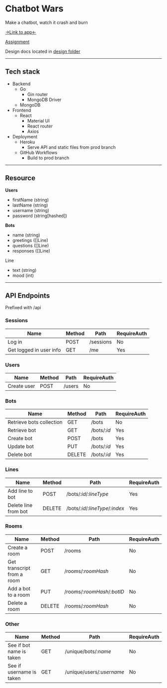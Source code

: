 # Chatbot Wars

Make a chatbot, watch it crash and burn

[->Link to app<-](https://chatbot-wars.herokuapp.com/)

[Assignment](http://cit.dixie.edu/cs/4200/assignments/passport.xhtml)

Design docs located in [design folder](./design/)

----

## Tech stack

- Backend
    - Go
        - Gin router
        - MongoDB Driver
    - MongoDB
- Frontend
    - React
        - Material UI
        - React router
        - Axios
- Deployment
    - Heroku
        - Serve API and static files from prod branch
    - GitHub Workflows
        - Build to prod branch

---
## Resource

**Users**
- firstName (string)
- lastName (string)
- username (string)
- password (string[hashed])


**Bots**
- name (string)
- greetings ([]Line)
- questions ([]Line)
- responses ([]Line)

Line
- text (string)
- mood (int)

---
## API Endpoints

Prefixed with /api

### **Sessions**

Name                           | Method | Path                              | RequireAuth
-------------------------------|--------|-----------------------------------|------------
Log in                         | POST   | /sessions                         | No
Get logged in user info        | GET    | /me                               | Yes

### **Users**

Name                           | Method | Path                              | RequireAuth
-------------------------------|--------|-----------------------------------|------------
Create user                    | POST   | /users                            | No


### **Bots**

Name                           | Method | Path                              | RequireAuth
-------------------------------|--------|-----------------------------------|------------
Retrieve bots collection       | GET    | /bots                             | No
Retrieve bot                   | GET    | /bots/*:id*                       | Yes
Create bot                     | POST   | /bots                             | Yes
Update bot                     | PUT    | /bots/*:id*                       | Yes
Delete bot                     | DELETE | /bots/*:id*                       | Yes

### **Lines**

Name                           | Method | Path                              | RequireAuth
-------------------------------|--------|-----------------------------------|------------
Add line to bot                | POST   | /bots/*:id*/*:lineType*           | Yes
Delete line from bot           | DELETE | /bots/*:id*/*:lineType*/*:index*  | Yes

### **Rooms**

Name                           | Method | Path                              | RequireAuth
-------------------------------|--------|-----------------------------------|------------
Create a room                  | POST   | /rooms                            | No
Get transcript from a room     | GET    | /rooms/*:roomHash*                | No
Add a bot to a room            | PUT    | /rooms/*:roomHash*/*:botID*       | No
Delete a room                  | DELETE | /rooms/*:roomHash*                | No

### **Other**

Name                           | Method | Path                              | RequireAuth
-------------------------------|--------|-----------------------------------|------------
See if bot name is taken       | GET    | /unique/bots/*:name*              | No
See if username is taken       | GET    | /unique/users/*:username*         | No